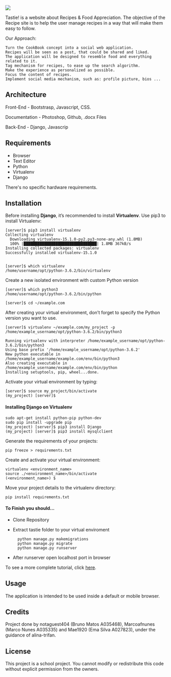 ![](https://i.imgur.com/QgOr6B5.png)


Tastie! is a website about Recipes &amp; Food Appreciation. The objective of the Recipe site is to help the user manage recipes in a way that will make them easy to follow.

Our Approach:

    Turn the CookBook concept into a social web application.
    Recipes will be seen as a post, that could be shared and liked.
    The application will be designed to resemble food and everything related to it.
    Tag mechanism for recipes, to ease up the search algorithm.
    Make the experience as personalized as possible.
    Focus the content of recipes.
    Implement social media mechanism, such as: profile picture, bios ...


## Architecture
Front-End - Bootstrasp, Javascript, CSS.

Documentation - Photoshop, Github, .docx Files

Back-End - Django, Javascrip

## Requirements

- Browser
- Text Editor
- Python
- Virtualenv
- Django

There's no specific hardware requirements.


## Installation
Before installing **Django**, it’s recommended to install **Virtualenv**.
Use pip3 to install Virtualenv:

    [server]$ pip3 install virtualenv
    Collecting virtualenv
      Downloading virtualenv-15.1.0-py2.py3-none-any.whl (1.8MB)
      100% |████████████████████████████████| 1.8MB 367kB/s
    Installing collected packages: virtualenv
    Successfully installed virtualenv-15.1.0


    [server]$ which virtualenv
    /home/username/opt/python-3.6.2/bin/virtualenv


Create a new isolated environment with custom Python version

    [server]$ which python3
    /home/username/opt/python-3.6.2/bin/python

    [server]$ cd ~/example.com

After creating your virtual environment, don’t forget to specify the Python version you want to use.

    [server]$ virtualenv ~/example.com/my_project -p /home/example_username/opt/python-3.6.2/bin/python3

    Running virtualenv with interpreter /home/example_username/opt/python-3.6.2/bin/python3
    Using base prefix '/home/example_username/opt/python-3.6.2'
    New python executable in /home/example_username/example.com/env/bin/python3
    Also creating executable in /home/example_username/example.com/env/bin/python
    Installing setuptools, pip, wheel...done.
    
Activate your virtual environment by typing:

    [server]$ source my_project/bin/activate
    (my_project) [server]$
 
 
#### Installing Django on Virtualenv

    sudo apt-get install python-pip python-dev
    sudo pip install -upgrade pip
    (my_project) [server]$ pip3 install Django
    (my_project) [server]$ pip3 install mysqlclient

Generate the requirements of your projects:

    pip freeze > requirements.txt
    
Create and activate your virtual environment:

    virtualenv <environment_name>
    source ./<environment_name>/bin/activate
    (<environment_name>) $
    
Move your project details to the virtualenv directory:

    pip install requirements.txt
  
#### To Finish you should...

- Clone Repository
- Extract tastie folder to your virtual enviroment

        python manage.py makemigrations
        python manage.py migrate
        python manage.py runserver

- After runserver open localhost port in browser

To see a more complete tutorial, click [here](https://hostadvice.com/how-to/how-to-create-a-virtual-environment-for-your-django-projects-using-virtualenv/).

## Usage

The application is intended to be used inside a default or mobile browser.

## Credits
Project done by notaguest404 (Bruno Matos A035468), Marcoafnunes (Marco Nunes A035335) and Mae1920 (Ema Silva A027823), under the guidance of alina-trifan.

## License 
This project is a school project. You cannot modify or redistribute this code without explicit permission from the owners.
